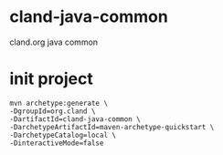 # cland-java-common
cland.org java common 



# init project

~~~
mvn archetype:generate \
-DgroupId=org.cland \
-DartifactId=cland-java-common \
-DarchetypeArtifactId=maven-archetype-quickstart \
-DarchetypeCatalog=local \
-DinteractiveMode=false
~~~

